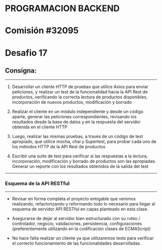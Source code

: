 # PROGRAMACION BACKEND

# Comisión #32095

# Desafio 17

## Consigna:

---

1. Desarrollar un cliente HTTP de pruebas que utilice Axios para enviar peticiones, y realizar un test de la funcionalidad hacia la API Rest de productos, verificando la correcta lectura de productos disponibles, incorporación de nuevos productos, modificación y borrado

2. Realizar el cliente en un módulo independiente y desde un código aparte, generar las peticiones correspondientes, revisando los resultados desde la base de datos y en la respuesta del servidor obtenida en el cliente HTTP

3. Luego, realizar las mismas pruebas, a través de un código de test apropiado, que utilice mocha, chai y Supertest, para probar cada uno de los métodos HTTP de la API Rest de productos

4. Escribir una suite de test para verificar si las respuestas a la lectura, incorporación, modificación y borrado de productos son las apropiadas. Generar un reporte con los resultados obtenidos de la salida del test

---

### Esquema de la API RESTful

---

- Revisar en forma completa el proyecto entrgable que venimos realizando, refactorizando y reformando todo lo necesario para llegar al esquema de servidor API RESTful en capas planteado en esta clase.

- Asegurarse de dejar al servidor bien estructurado con su ruteo / controlador, negocio, validaciones, persistencia, configuraciones (preferentemente utilizando en la codificación clases de ECMAScript)

- No hace falta realizar un cliente ya que utilizaremos tests para verificar el correcto funcionamiento de las funcionalidades desarrolladas.
